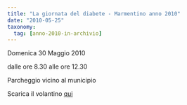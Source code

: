```yaml
---
title: "La giornata del diabete - Marmentino anno 2010"
date: "2010-05-25"
taxonomy: 
  tag: [anno-2010-in-archivio]
---
```


Domenica 30 Maggio 2010

dalle ore 8.30 alle ore 12.30

Parcheggio vicino al municipio

Scarica il volantino [qui](http://198.211.122.197/diabetwp/wordpress/wp-content/uploads/2010/05/DIABETICI-MARMENTINO.jpg)
